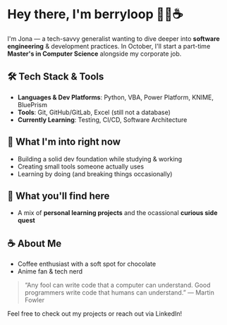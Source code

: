 # Hey there, I'm berryloop 👋🍓☕

I'm Jona — a tech-savvy generalist wanting to dive deeper into **software engineering** & development practices.
In October, I'll start a part-time **Master's in Computer Science** alongside my corporate job.

## 🛠️ Tech Stack & Tools
- **Languages & Dev Platforms**: Python, VBA, Power Platform, KNIME, BluePrism  
- **Tools**: Git, GitHub/GitLab, Excel (still not a database)  
- **Currently Learning**: Testing, CI/CD, Software Architecture  

## 🌱 What I'm into right now
- Building a solid dev foundation while studying & working  
- Creating small tools someone actually uses  
- Learning by doing (and breaking things occasionally)

## 📂 What you'll find here  
- A mix of **personal learning projects** and the ocassional **curious side quest**  

## ☕ About Me
- Coffee enthusiast with a soft spot for chocolate
- Anime fan & tech nerd

> “Any fool can write code that a computer can understand. Good programmers write code that humans can understand.”
— Martin Fowler

Feel free to check out my projects or reach out via LinkedIn!  

<!-- Optional: GitHub Stats (can be removed or customized) -->
<!--
![berryloop's GitHub stats](https://github-readme-stats.vercel.app/api?username=berryloop&show_icons=true&theme=default&hide_title=true)
-->
